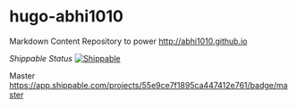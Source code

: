# hugo-abhi1010
Markdown Content Repository to power http://abhi1010.github.io

*Shippable Status*
[![Shippable](https://img.shields.io/shippable/54d119db5ab6cc13528ab183.svg?style=plastic)]()


Master
https://app.shippable.com/projects/55e9ce7f1895ca447412e761/badge/master

